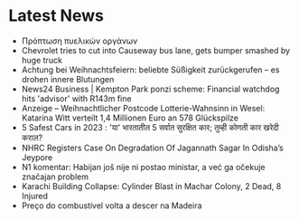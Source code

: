 # Latest News
-  Πρόπτωση πυελικών οργάνων
-  Chevrolet tries to cut into Causeway bus lane, gets bumper smashed by huge truck
-  Achtung bei Weihnachtsfeiern: beliebte Süßigkeit zurückgerufen – es drohen innere Blutungen
-  News24 Business | Kempton Park ponzi scheme: Financial watchdog hits 'advisor' with R143m fine
-  Anzeige – Weihnachtlicher Postcode Lotterie-Wahnsinn in Wesel: Katarina Witt verteilt 1,4 Millionen Euro an 578 Glückspilze
-  5 Safest Cars in 2023 : 'या' भारतातील 5 सर्वात सुरक्षित कार; तुम्ही कोणती कार खरेदी कराल?
-  NHRC Registers Case On Degradation Of Jagannath Sagar In Odisha’s Jeypore
-  N1 komentar: Habijan još nije ni postao ministar, a već ga očekuje značajan problem
-  Karachi Building Collapse: Cylinder Blast in Machar Colony, 2 Dead, 8 Injured
-  Preço do combustível volta a descer na Madeira

